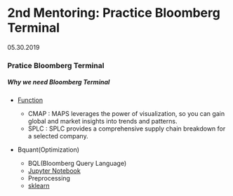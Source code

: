 # 2nd Mentoring: Practice Bloomberg Terminal
05.30.2019

### Pratice Bloomberg Terminal
##### Why we need Bloomberg Terminal

* [Function](https://www.bloomberg.com/professional/blog/seen-60-minutes/)
    * CMAP : MAPS leverages the power of visualization, so you can gain global and market insights into trends and patterns.
    * SPLC : SPLC provides a comprehensive supply chain breakdown for a selected company.
    
    
* Bquant(Optimization)
    * BQL(Bloomberg Query Language)
    * [Jupyter Notebook](https://github.com/jeongyoonlee2015/joy-BackTotheFuture/blob/master/BloombergKorea_WISET/MoreLearn/JupyterNotebook.md)
    * Preprocessing
    * [sklearn](https://scikit-learn.org/stable/index.html)
